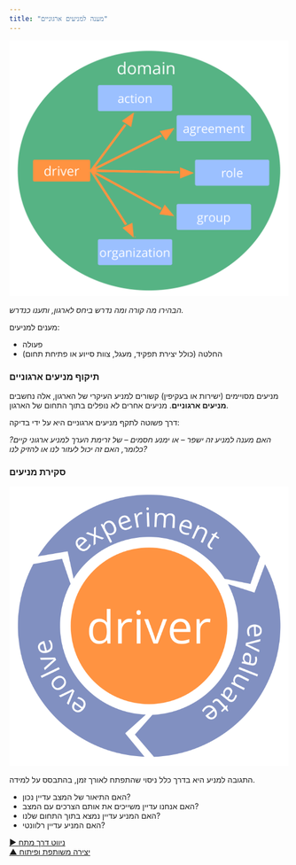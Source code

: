 ```yaml
---
title: "מענה למניעים ארגוניים"
---
```



![right,fit](img/driver-domain/driver-response-full.png)

*הבהירו מה קורה ומה נדרש ביחס לארגון, ותענו כנדרש.*

מענים למניעים:

- פעולה
- החלטה (כולל יצירת תפקיד, מעגל, צוות סייוע או פתיחת תחום)


### תיקוף מניעים ארגוניים

מניעים מסויימים (ישירות או בעקיפין) קשורים למניע העיקרי של הארגון, אלה נחשבים **מניעים ארגוניים**. מניעים אחרים לא נופלים בתוך התחום של הארגון.

דרך פשוטה לתקף מניעים ארגוניים היא על ידי בדיקה:

*האם מענה למניע זה ישפר – או ימנע חסמים – של זרימת הערך למניע ארגוני קיים? כלומר, האם זה יכול לעזור לנו או להזיק לנו?*


### סקירת מניעים

![right,fit](img/evolution/kaizen.png)

התגובה למניע היא בדרך כלל ניסוי שהתפתח לאורך זמן, בהתבסס על למידה.

- האם התיאור של המצב עדיין נכון?
- האם אנחנו עדיין משייכים את אותם הצרכים עם המצב?
- האם המניע עדיין נמצא בתוך התחום שלנו?
- האם המניע עדיין רלוונטי?

[&#9654; ניווט דרך מתח](navigate-via-tension.html)<br/>[&#9650; יצירה משותפת ופיתוח](co-creation-and-evolution.html)

